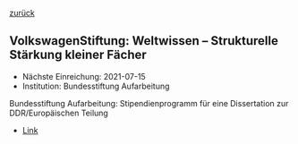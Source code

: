 [zurück](/funding/)

## VolkswagenStiftung: Weltwissen – Strukturelle Stärkung kleiner Fächer

* Nächste Einreichung: 2021-07-15
* Institution: Bundesstiftung Aufarbeitung

Bundesstiftung Aufarbeitung: Stipendienprogramm für eine Dissertation zur DDR/Europäischen Teilung

* [Link](https://www.bundesstiftung-aufarbeitung.de/de/foerderung/foerderprogramme/stipendien)